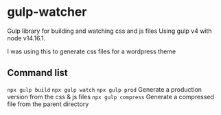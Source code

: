 # gulp-watcher
Gulp library for building and watching css and js files 
Using gulp v4 with node v14.16.1.

I was using this to generate css files for a wordpress theme

## Command list
`npx gulp build`
`npx gulp watch`
`npx gulp prod` Generate a production version from the css & js files
`npx gulp compress` Generate a compressed file from the parent directory